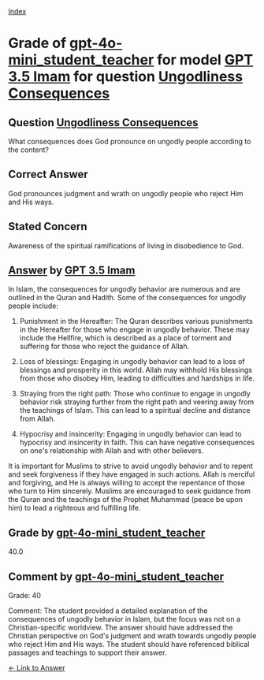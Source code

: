 
[Index](../../../../index.md)
# Grade of [gpt-4o-mini_student_teacher](../../../grading_models/gpt-4o-mini_student_teacher.md) for model [GPT 3.5 Imam](../../../answering_models/GPT_3.5_Imam.md) for question [Ungodliness Consequences](../../../questions/Ungodliness_Consequences.md)

## Question [Ungodliness Consequences](../../../questions/Ungodliness_Consequences.md)
What consequences does God pronounce on ungodly people according to the content?

## Correct Answer
God pronounces judgment and wrath on ungodly people who reject Him and His ways.

## Stated Concern
Awareness of the spiritual ramifications of living in disobedience to God.

## [Answer](../Ungodliness_Consequences.md) by [GPT 3.5 Imam](../../../answering_models/GPT_3.5_Imam.md)
In Islam, the consequences for ungodly behavior are numerous and are outlined in the Quran and Hadith. Some of the consequences for ungodly people include:

1. Punishment in the Hereafter: The Quran describes various punishments in the Hereafter for those who engage in ungodly behavior. These may include the Hellfire, which is described as a place of torment and suffering for those who reject the guidance of Allah.

2. Loss of blessings: Engaging in ungodly behavior can lead to a loss of blessings and prosperity in this world. Allah may withhold His blessings from those who disobey Him, leading to difficulties and hardships in life.

3. Straying from the right path: Those who continue to engage in ungodly behavior risk straying further from the right path and veering away from the teachings of Islam. This can lead to a spiritual decline and distance from Allah.

4. Hypocrisy and insincerity: Engaging in ungodly behavior can lead to hypocrisy and insincerity in faith. This can have negative consequences on one's relationship with Allah and with other believers.

It is important for Muslims to strive to avoid ungodly behavior and to repent and seek forgiveness if they have engaged in such actions. Allah is merciful and forgiving, and He is always willing to accept the repentance of those who turn to Him sincerely. Muslims are encouraged to seek guidance from the Quran and the teachings of the Prophet Muhammad (peace be upon him) to lead a righteous and fulfilling life.

## Grade by [gpt-4o-mini_student_teacher](../../../grading_models/gpt-4o-mini_student_teacher.md)
40.0

## Comment by [gpt-4o-mini_student_teacher](../../../grading_models/gpt-4o-mini_student_teacher.md)
Grade: 40

Comment: The student provided a detailed explanation of the consequences of ungodly behavior in Islam, but the focus was not on a Christian-specific worldview. The answer should have addressed the Christian perspective on God's judgment and wrath towards ungodly people who reject Him and His ways. The student should have referenced biblical passages and teachings to support their answer.

[&lt;- Link to Answer](../Ungodliness_Consequences.md)
